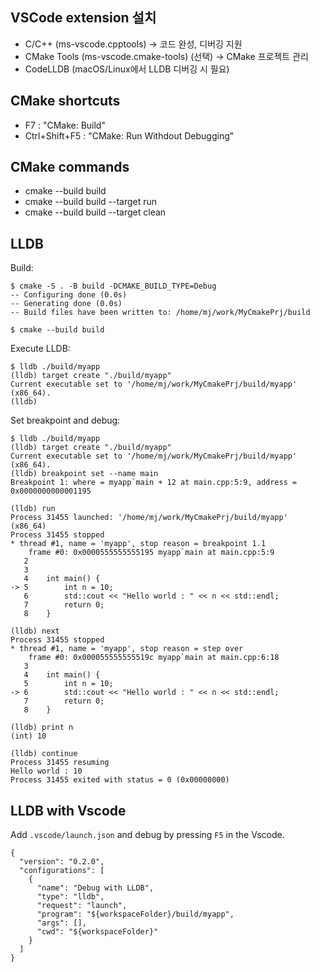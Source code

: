 ## VSCode extension 설치
* C/C++ (ms-vscode.cpptools) → 코드 완성, 디버깅 지원
* CMake Tools (ms-vscode.cmake-tools) (선택) → CMake 프로젝트 관리
* CodeLLDB (macOS/Linux에서 LLDB 디버깅 시 필요)

## CMake shortcuts
* F7 : "CMake: Build"
* Ctrl+Shift+F5 : "CMake: Run Withdout Debugging"

## CMake commands
* cmake --build build
* cmake --build build --target run
* cmake --build build --target clean

## LLDB
Build:
```
$ cmake -S . -B build -DCMAKE_BUILD_TYPE=Debug
-- Configuring done (0.0s)
-- Generating done (0.0s)
-- Build files have been written to: /home/mj/work/MyCmakePrj/build

$ cmake --build build
```

Execute LLDB:
```
$ lldb ./build/myapp
(lldb) target create "./build/myapp"
Current executable set to '/home/mj/work/MyCmakePrj/build/myapp' (x86_64).
(lldb) 
```

Set breakpoint and debug:
```
$ lldb ./build/myapp
(lldb) target create "./build/myapp"
Current executable set to '/home/mj/work/MyCmakePrj/build/myapp' (x86_64).
(lldb) breakpoint set --name main
Breakpoint 1: where = myapp`main + 12 at main.cpp:5:9, address = 0x0000000000001195

(lldb) run
Process 31455 launched: '/home/mj/work/MyCmakePrj/build/myapp' (x86_64)
Process 31455 stopped
* thread #1, name = 'myapp', stop reason = breakpoint 1.1
    frame #0: 0x0000555555555195 myapp`main at main.cpp:5:9
   2   	
   3   	
   4   	int main() {
-> 5   	    int n = 10;
   6   	    std::cout << "Hello world : " << n << std::endl;
   7   	    return 0;
   8   	}

(lldb) next
Process 31455 stopped
* thread #1, name = 'myapp', stop reason = step over
    frame #0: 0x000055555555519c myapp`main at main.cpp:6:18
   3   	
   4   	int main() {
   5   	    int n = 10;
-> 6   	    std::cout << "Hello world : " << n << std::endl;
   7   	    return 0;
   8   	}

(lldb) print n
(int) 10

(lldb) continue
Process 31455 resuming
Hello world : 10
Process 31455 exited with status = 0 (0x00000000) 
```

## LLDB with Vscode
Add `.vscode/launch.json` and debug by pressing `F5` in the Vscode.
```
{
  "version": "0.2.0",
  "configurations": [
    {
      "name": "Debug with LLDB",
      "type": "lldb",
      "request": "launch",
      "program": "${workspaceFolder}/build/myapp",
      "args": [],
      "cwd": "${workspaceFolder}"
    }
  ]
}
```

